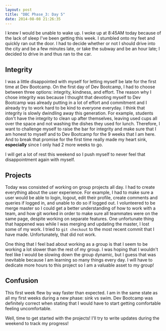 ```yaml
---
layout: post
title: "DBC Phase_3: Day 5"
date: 2014-08-08 21:26:35
---
```


I knew I would be unable to wake up. I woke up at 8:45AM today because of the lack of sleep I've been getting this week. I stumbled onto my feet and quickly ran out the door. I had to decide whether or not I should drive into the city and be a few minutes late, or take the subway and be an hour late; I decided to drive in and thus ran to the car.

## Integrity

I was a little disappointed with myself for letting myself be late for the first time at Dev Bootcamp. On the first day of Dev Bootcamp, I had to choose between three options: integrity, kindness, and effort. The reason why I chose integrity was because I thought that devoting myself to Dev Bootcamp was already putting in a lot of effort and commitment and I already try to work hard to be kind to everyone everyday. I think that integrity is slowly dwindling away this generation. For example, students don't have the integrity to clean up after themselves, leaving used cups all over the space and not washing the dishes they used for lunch. Therefore, I want to challenge myself to raise the bar for integrity and make sure that I am honest to myself and to Dev Bootcamp for the 9 weeks that I am here. And to break that promise for the first time really made my heart sink, **especially** since I only had 2 more weeks to go.

I will get a lot of rest this weekend so I push myself to never feel that disappointment again with myself.

## Projects

Today was consisted of working on group projects all day. I had to create everything about the user experience. For example, I had to make sure a user would be able to login, logout, edit their profile, create comments and queries if logged in, and unable to do so if logged out. I volunteered to be merge master so I could get a better understanding of how to work with a team, and how git worked in order to make sure all teammates were on the same page, despite working on separate features. One unfortunate thing that happened was while I was merging and updating the master, I lost some of my work. I tried to ```git checkout``` to the most recent commit that I have made. Unfortunately, that did not work.

One thing that I feel bad about working as a group is that I seem to be working a lot slower than the rest of my group. I was hoping that I wouldn't feel like I would be slowing down the group dynamic, but I guess that was inevitable because I am learning so many things every day. I will have to dedicate more hours to this project so I am a valuable asset to my group!

## Confusion

This first week flew by way faster than expected. I am in the same state as all my first weeks during a new phase: sink vs swim. Dev Bootcamp was definitely correct when stating that I would have to start getting comfortable feeling uncomfortable.

Well, time to get started with the projects! I'll try to write updates during the weekend to track my progress!